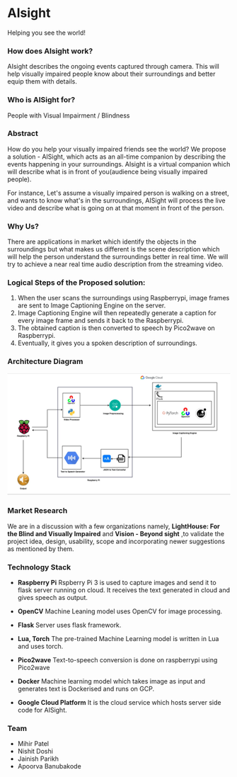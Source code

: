 # **AIsight**
Helping you see the world!

### **How does AIsight work?**
AIsight describes the ongoing events captured through camera. This will help visually impaired people know about their surroundings and better equip them with details.

### **Who is AISight for?**
People with Visual Impairment / Blindness

### **Abstract**
How do you help your visually impaired friends see the world? We propose a solution - AISight, which acts as an all-time companion by describing the events happening in your surroundings.
AIsight is a virtual companion which will describe what is in front of you(audience being visually impaired people).

For instance,
Let's assume a visually impaired person is walking on a street, and wants to know what's in the surroundings, AISight will process the live video and describe what is going on at that moment in front of the person.

### **Why Us?**
There are applications in market which identify the objects in the surroundings but what makes us different is the scene description which will help the person understand the surroundings better in real time. We will try to achieve a near real time audio description from the streaming video.

### **Logical Steps of the Proposed solution:**

1. When the user scans the surroundings using Raspberrypi, image frames are sent to Image Captioning Engine on the server.
2. Image Captioning Engine will then repeatedly generate a caption for every image frame and sends it back to the Raspberrypi.
4. The obtained caption is then converted to speech by Pico2wave on Raspberrypi.
5. Eventually, it gives you a spoken description of surroundings.	

### **Architecture Diagram**

<img src="Images/AiSightArchitecture.png"/>

### **Market Research**

We are in a discussion with a few organizations namely, **LightHouse: For the Blind and Visually Impaired** and **Vision - Beyond sight** ,to validate the project idea, design, usability, scope and incorporating newer suggestions as mentioned by them. 

### **Technology Stack**

* **Raspberry Pi**
Rspberry Pi 3 is used to capture images and send it to flask server running on cloud. It receives the text generated in cloud and gives speech as output. 

* **OpenCV**
Machine Leaning model uses OpenCV for image processing.

* **Flask**
Server uses flask framework.

* **Lua, Torch**
The pre-trained Machine Learning model is written in Lua and uses torch.

* **Pico2wave**
Text-to-speech conversion is done on raspberrypi using Pico2wave

* **Docker**
Machine learning model which takes image as input and generates text is Dockerised and runs on GCP. 

* **Google Cloud Platform**
It is the cloud service which hosts server side code for AISight.


### **Team**

* Mihir Patel 
* Nishit Doshi
* Jainish Parikh
* Apoorva Banubakode


